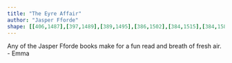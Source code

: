```yaml
---
title: "The Eyre Affair"
author: "Jasper Fforde"
shape: [[406,1487],[397,1489],[389,1495],[386,1502],[384,1515],[384,1589],[379,1658],[380,1667],[377,1681],[377,1719],[374,1732],[374,1750],[372,1775],[370,1781],[370,1797],[367,1809],[368,1822],[365,1832],[365,1849],[359,1882],[356,1977],[353,1995],[353,2020],[349,2039],[349,2053],[351,2061],[349,2076],[350,2099],[345,2140],[345,2158],[342,2175],[341,2205],[339,2212],[339,2255],[337,2262],[337,2290],[334,2314],[334,2342],[331,2372],[328,2439],[324,2491],[318,2530],[318,2545],[315,2554],[315,2560],[319,2566],[324,2569],[334,2571],[402,2569],[408,2564],[411,2556],[410,2541],[413,2526],[413,2500],[418,2473],[423,2390],[430,2334],[430,2304],[435,2267],[435,2246],[439,2223],[440,2198],[445,2159],[449,2106],[449,2086],[452,2068],[453,2039],[455,2030],[459,1983],[461,1936],[465,1913],[465,1898],[469,1882],[471,1861],[475,1768],[480,1734],[480,1721],[484,1684],[489,1611],[489,1592],[493,1555],[492,1538],[494,1531],[495,1505],[490,1501],[483,1500],[458,1491],[418,1487]]
---
```

Any of the Jasper Fforde books make for a fun read and breath of fresh air. - Emma
